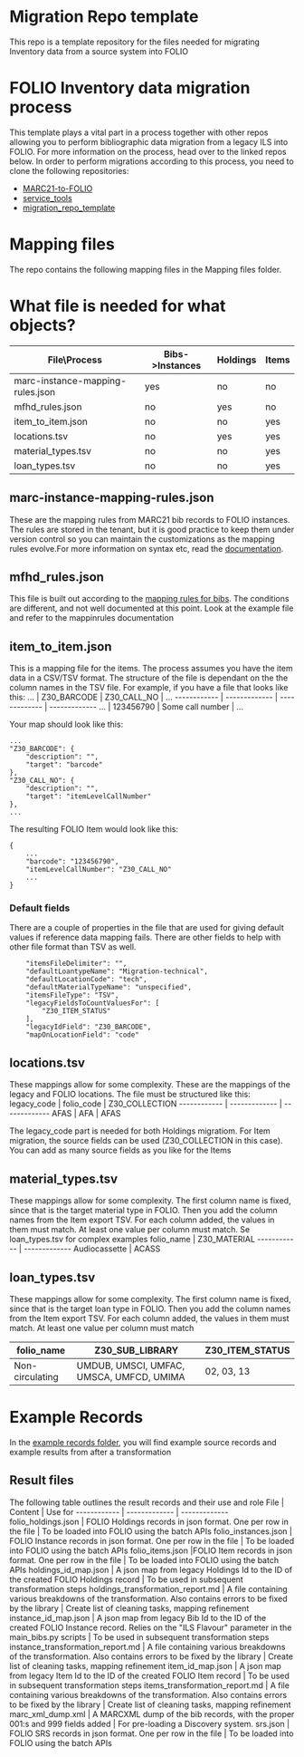 # Migration Repo template
This repo is a template repository for the files needed for migrating Inventory data from a source system into FOLIO 

# FOLIO Inventory data migration process
This template plays a vital part in a process together with other repos allowing you to perform bibliographic data migration from a legacy ILS into FOLIO. For more information on the process, head over to the linked repos below.
In order to perform migrations according to this process, you need to clone the following repositories:   
* [MARC21-to-FOLIO](https://github.com/FOLIO-FSE/MARC21-To-FOLIO)
* [service_tools](https://github.com/FOLIO-FSE/service_tools)
* [migration_repo_template](https://github.com/FOLIO-FSE/migration_repo_template)


# Mapping files
The repo contains the following mapping files in the Mapping files folder.

# What file is needed for what objects?
File\Process | Bibs->Instances | Holdings | Items 
------------ | ------------- | ------------- | -------------
marc-instance-mapping-rules.json  | yes | no | no
mfhd_rules.json  | no | yes | no
item_to_item.json  | no | no | yes
locations.tsv  | no | yes | yes
material_types.tsv  | no | no | yes
loan_types.tsv  | no | no | yes

## marc-instance-mapping-rules.json
These are the mapping rules from MARC21 bib records to FOLIO instances. The rules are stored in the tenant, but it is good practice to keep them under version control so you can maintain the customizations as the mapping rules evolve.For more information on syntax etc, read the [documentation](https://github.com/folio-org/mod-source-record-manager/blob/master/RuleProcessorApi.md).

## mfhd_rules.json
This file is built out according to the [mapping rules for bibs](https://github.com/folio-org/mod-source-record-manager/blob/master/RuleProcessorApi.md). The conditions are different, and not well documented at this point. Look at the example file and refer to the mappinrules documentation 


## item_to_item.json
This is a mapping file for the items. The process assumes you have the item data in a CSV/TSV format. 
The structure of the file is dependant on the the column names in the TSV file. For example, if you have a file that looks like this:
... | Z30_BARCODE | Z30_CALL_NO | ... 
------------ | ------------- | ------------- | -------------
 ... | 123456790 | Some call number | ...
 


Your map should look like this:
```
...
"Z30_BARCODE": {
 	"description": "",
	"target": "barcode"
},
"Z30_CALL_NO": {
	"description": "",
	"target": "itemLevelCallNumber"
},
...
```
The resulting FOLIO Item would look like this:
```
{
	...
	"barcode": "123456790",
	"itemLevelCallNumber": "Z30_CALL_NO"
	...
}
```
### Default fields
There are a couple of properties in the file that are used for giving default values if reference data mapping fails.
There are other fields to help with other file format than TSV as well.
```
	"itemsFileDelimiter": "",
    "defaultLoantypeName": "Migration-technical",
    "defaultLocationCode": "tech",
    "defaultMaterialTypeName": "unspecified",
    "itemsFileType": "TSV",
    "legacyFieldsToCountValuesFor": [
        "Z30_ITEM_STATUS"
    ],
    "legacyIdField": "Z30_BARCODE",
    "mapOnLocationField": "code"
```

## locations.tsv
These mappings allow for some complexity. These are the mappings of the legacy and FOLIO locations. The file must be structured like this:
 legacy_code | folio_code | Z30_COLLECTION 
------------ | ------------- | -------------
 AFAS | AFA | AFAS
 
The legacy_code part is needed for both Holdings migratiom. For Item migration, the source fields can be used (Z30_COLLECTION in this case). You can add as many source fields as you like for the Items

## material_types.tsv
These mappings allow for some complexity. The first column name is fixed, since that is the target material type in FOLIO. Then you add the column names from the Item export TSV. For each column added, the values in them must match. At least one value per column must match. Se loan_types.tsv for complex examples
 folio_name | Z30_MATERIAL 
------------ | ------------- 
 Audiocassette | ACASS

## loan_types.tsv
These mappings allow for some complexity. The first column name is fixed, since that is the target loan type in FOLIO. Then you add the column names from the Item export TSV. For each column added, the values in them must match. At least one value per column must match

 folio_name | Z30_SUB_LIBRARY | Z30_ITEM_STATUS 
------------ | ------------- | -------------
 Non-circulating | UMDUB, UMSCI, UMFAC, UMSCA, UMFCD, UMIMA | 02, 03, 13

# Example Records
In the [example records folder](https://github.com/FOLIO-FSE/migration_repo_template/tree/main/example_files), you will find example source records and example results from after a transformation
## Result files
The following table outlines the result records and their use and role
 File | Content | Use for 
------------ | ------------- | ------------- 
folio_holdings.json | FOLIO Holdings records in json format. One per row in the file | To be loaded into FOLIO using the batch APIs
folio_instances.json | FOLIO Instance records in json format. One per row in the file | To be loaded into FOLIO using the batch APIs
folio_items.json |FOLIO Item records in json format. One per row in the file | To be loaded into FOLIO using the batch APIs
holdings_id_map.json | A json map from legacy Holdings Id to the ID of the created FOLIO Holdings record | To be used in subsequent transformation steps 
holdings_transformation_report.md | A file containing various breakdowns of the transformation. Also contains errors to be fixed by the library | Create list of cleaning tasks, mapping refinement
instance_id_map.json | A json map from legacy Bib Id to the ID of the created FOLIO Instance record. Relies on the "ILS Flavour" parameter in the main_bibs.py scripts | To be used in subsequent transformation steps 
instance_transformation_report.md | A file containing various breakdowns of the transformation. Also contains errors to be fixed by the library | Create list of cleaning tasks, mapping refinement
item_id_map.json | A json map from legacy Item Id to the ID of the created FOLIO Item record | To be used in subsequent transformation steps 
items_transformation_report.md | A file containing various breakdowns of the transformation. Also contains errors to be fixed by the library | Create list of cleaning tasks, mapping refinement
marc_xml_dump.xml | A MARCXML dump of the bib records, with the proper 001:s and 999 fields added | For pre-loading a Discovery system.
srs.json | FOLIO SRS records in json format. One per row in the file | To be loaded into FOLIO using the batch APIs
